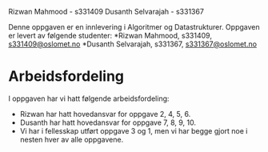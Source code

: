 Rizwan Mahmood - s331409
Dusanth Selvarajah - s331367

Denne oppgaven er en innlevering i Algoritmer og Datastrukturer. 
Oppgaven er levert av følgende studenter:
*Rizwan Mahmood, s331409, s331409@oslomet.no
*Dusanth Selvarajah, s331367, s331367@oslomet.no

# Arbeidsfordeling
I oppgaven har vi hatt følgende arbeidsfordeling:
* Rizwan har hatt hovedansvar for oppgave 2, 4, 5, 6. 
* Dusanth har hatt hovedansvar for oppgave 7, 8, 9, 10.  
* Vi har i fellesskap utført oppgave 3 og 1, men vi har begge gjort noe i nesten hver av alle oppgavene.

